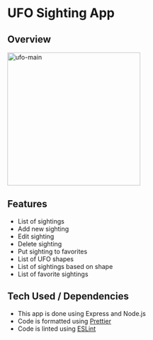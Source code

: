 # UFO Sighting App

## Overview

<img src="https://user-images.githubusercontent.com/17814490/155581608-f5b24b0a-66e7-4b76-be5d-911a47c4e74e.jpg" alt="ufo-main" width="300"/>

## Features

- List of sightings
- Add new sighting
- Edit sighting
- Delete sighting
- Put sighting to favorites
- List of UFO shapes
- List of sightings based on shape
- List of favorite sightings

## Tech Used / Dependencies

- This app is done using Express and Node.js
- Code is formatted using [Prettier](https://www.npmjs.com/package/prettier)
- Code is linted using [ESLint](https://www.npmjs.com/package/eslint)
